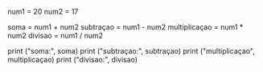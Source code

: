 num1 = 20
num2 = 17

soma = num1 + num2
subtraçao = num1 - num2
multiplicaçao = num1 * num2
divisao = num1 / num2

print ("soma:", soma)
print ("subtraçao:", subtraçao)
print ("multiplicaçao", multiplicaçao)
print ("divisao:", divisao)

